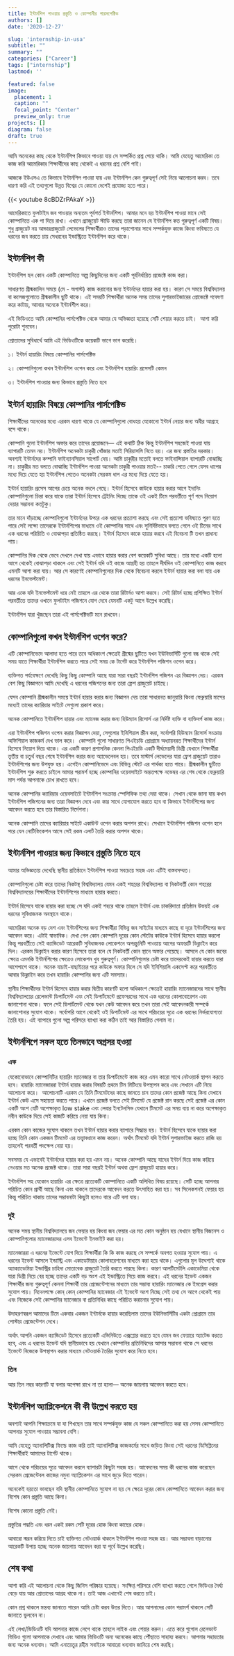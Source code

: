 ```yaml
---
title: ইন্টার্নশিপ পাওয়ার প্রস্তুতি ও কোম্পানীর পারসপেক্টিভ
authors: []
date: '2020-12-27'

slug: 'internship-in-usa'
subtitle: ""
summary: ""
categories: ["Career"]
tags: ["internship"]
lastmod: ''

featured: false
image:
  placement: 1
  caption: ""
  focal_point: "Center"
  preview_only: true
projects: []
diagram: false
draft: true
---
```



আমি অনেকের কাছ থেকে ইন্টার্নশিপ কিভাবে পাওয়া যায় সে সম্পর্কিত প্রশ্ন পেয়ে থাকি। ‌আমি যেহেতু আমেরিকা তে কাজ করি আমেরিকার শিক্ষার্থীদের কাছ থেকেই এ ধরনের প্রশ্ন বেশি পাই।

আজকে ইউএসএ তে কিভাবে ইন্টার্নশিপ পাওয়া যায় এবং ইন্টার্নশিপ কেন গুরুত্বপূর্ণ সেই নিয়ে আলোচনা করব। তবে ধারণা করি এই তথ্যগুলো উন্নত বিশ্বের যে কোনো দেশেই প্রযোজ্য হতে পারে।

{{< youtube 8cBDZrPAkaY >}}

আমেরিকাতে ফুলটাইম জব পাওয়ার অন্যতম পূর্বশর্ত ইন্টার্নশিপ। আমার মনে হয় ইন্টার্নশিপ পাওয়া মানে সেই কোম্পানিতে এক পা দিয়ে রাখা। এখানে গ্র্যাজুয়েট স্টাডি করছে তারা জানেন যে ইন্টার্নশিপ কত গুরুত্বপূর্ণ একটি বিষয়। শুধু গ্রাজুয়েট নয় আন্ডারগ্রাজুয়েট লেভেলের শিক্ষার্থীরাও তাদের পড়াশোনার সাথে সম্পর্কযুক্ত কাজে কিংবা ভবিষ্যতে যে ধরনের জব করতে চায় সেধরনের ইন্ডাস্ট্রিতে ইন্টার্নশিপ করে থাকে।

<script async src="https://pagead2.googlesyndication.com/pagead/js/adsbygoogle.js"></script>
<ins class="adsbygoogle"
     style="display:block; text-align:center;"
     data-ad-layout="in-article"
     data-ad-format="fluid"
     data-ad-client="ca-pub-6844136270310089"
     data-ad-slot="7220073377"></ins>
<script>
     (adsbygoogle = window.adsbygoogle || []).push({});
</script>

## ইন্টার্নশিপ কী

ইন্টার্নশিপ হল কোন একটি কোম্পানিতে অল্প কিছুদিনের জন্য একটি পূর্বনির্ধারিত প্রজেক্টে কাজ করা।

সাধারণত গ্রীষ্মকালিন সময়ে (মে - অগাস্ট)  কাজ করানোর জন্য ইন্টার্নদের হায়ার করা হয়। কারণ সে সময়ে বিশ্ববিদ্যালয় বা কলেজগুলোতে গ্রীষ্মকালীন ছুটি থাকে। এই সময়টি শিক্ষার্থীরা অনেক সময় তাদের সুপারভাইজারের প্রোজেক্টে গবেষণা করে কাটায়, আাবার অনেকে ইন্টার্নশীপ করে।

এই ভিডিওতে আমি কোম্পানির পার্সপেক্টিভ থেকে আমার যে অভিজ্ঞতা হয়েছে সেটি শেয়ার করতে চাই। ‌ আশা করি পুরোটা শুনবেন।

শ্রোতাদের সুবিধার্থে আমি এই ভিডিওটিকে কয়েকটি ভাগে ভাগ করেছি।

১। ইন্টার্ন হায়ারিং বিষয়ে কোম্পানির পার্সপেক্টিভ

২। কোম্পানিগুলো কখন ইন্টার্নশিপ ওপেন করে এবং ইন্টার্নশিপ হায়ারিং প্রসেসটি কেমন

৩। ইন্টার্নশিপ পাওয়ার জন্য কিভাবে প্রস্তুতি নিতে হবে

<script async src="https://pagead2.googlesyndication.com/pagead/js/adsbygoogle.js"></script>
<ins class="adsbygoogle"
     style="display:block; text-align:center;"
     data-ad-layout="in-article"
     data-ad-format="fluid"
     data-ad-client="ca-pub-6844136270310089"
     data-ad-slot="7220073377"></ins>
<script>
     (adsbygoogle = window.adsbygoogle || []).push({});
</script>


## ইন্টার্ন হায়ারিং বিষয়ে কোম্পানির পার্সপেক্টিভ

শিক্ষার্থীদের অনেকের মধ্যে এরকম ধারণা থাকে যে কোম্পানিগুলো বোধহয় যেকোনো ইন্টার্ন নেয়ার জন্য অধীর আগ্রহে বসে থাকে।

কোম্পানি গুলো  ইন্টার্নশিপ অফার করে তাদের প্রয়োজনে— এই কথাটি ঠিক কিন্তু ইন্টার্নশিপ সহজেই পাওয়া যায় ব্যাপারটি তেমন নয়। ইন্টার্নশিপ অনেকটা চাকুরী খোঁজার মতাই সিরিয়াসলি নিতে হয়। এর জন্য প্রস্ততির দরকার। অবশ্যই ইন্টার্নদের কম্পানি ফাইন্যানসিয়াল সাপোর্ট দেয়। আমি চাকুরীর মতোই বলতে ফাইনান্সিয়াল ব্যাপারটি বোঝাচ্ছি না। চাকুরীর মত বলতে বোঝাচ্ছি ইন্টার্নশিপ পাওয়া  অনেকটা চাকুরী পাওয়ার মতই-- চাকরি পেতে গেলে  যেসব ধাপের মধ্যে দিয়ে যেতে হয় ইন্টার্নশিপ পেতেও অনেকটা সেরকম ধাপ এর মধ্যে দিয়ে যেতে হয়।

ইন্টার্ন হায়ারিং প্রসেস আগের চেয়ে অনেক  বদলে গেছে। ইন্টার্ন হিসেবে কাউকে হায়ার করার আগে ইদানিং কোম্পানিগুলো চিন্তা করে  যাকে তারা ইন্টার্ন হিসেবে ট্রেইনিং দিচ্ছে তাকে ওই একই টিমে পরবর্তীতে পূর্ণ পদে নিয়োগ দেয়ার সম্ভাবনা কতটুকু।

<script async src="https://pagead2.googlesyndication.com/pagead/js/adsbygoogle.js"></script>
<ins class="adsbygoogle"
     style="display:block; text-align:center;"
     data-ad-layout="in-article"
     data-ad-format="fluid"
     data-ad-client="ca-pub-6844136270310089"
     data-ad-slot="7220073377"></ins>
<script>
     (adsbygoogle = window.adsbygoogle || []).push({});
</script>

তার মানে দাঁড়াচ্ছে কোম্পানিগুলো ইন্টার্নদের উপরে এক ধরনের প্রত্যাশা করছে এবং সেই প্রত্যাশা ভবিষ্যতে পূরণ হতে পারে সেই লক্ষ্যে তাদেরকে ইন্টার্নশিপের মাধ্যমে ওই কোম্পানির সাথে এবং সুনির্দিষ্টভাবে বলতে গেলে ওই টিমের সাথে এক ধরনের পরিচিতি ও বোঝাপড়া প্রতিষ্ঠিত করছে। ইন্টার্ন হিসেবে কাকে হায়ার করবে এই বিবেচনা টি তখন প্রাধান্য পায়।

কোম্পানির দিক থেকে ভেবে দেখলে দেখা যায় এভাবে হায়ার করার বেশ কয়েকটি সুবিধা আছে। তার মধ্যে একটি হলো আগে থেকেই বোঝাপড়া থাকলে এবং সেই ইন্টার্ন যদি ওই কাজে আগ্রহী হয় তাহলে দীর্ঘদিন ওই কোম্পানিতে কাজ করবে এমনটি আশা করা যায়। ‌আর সে কারণেই কোম্পানিগুলোর দিক থেকে বিবেচনা করলে ইন্টার্ন হায়ার করা বলা যায় এক ধরনের ইনভেস্টমেন্ট।

আর একে যদি ইনভেস্টমেন্ট ধরে নেই তাহলে এর থেকে তারা রিটার্নও আশা করবে। সেই রিটার্ন হচ্ছে প্রশিক্ষিত ইন্টার্ন পরবর্তীতে তাদের ওখানে ফুলটাইম পজিশনে যোগ দেবে যেমনটি একটু আগে উল্লেখ করেছি।

ইন্টার্নশিপ যারা খুঁজছেন তারা এই পার্সপেক্টিভটি মনে রাখবেন।

<script async src="https://pagead2.googlesyndication.com/pagead/js/adsbygoogle.js"></script>
<ins class="adsbygoogle"
     style="display:block; text-align:center;"
     data-ad-layout="in-article"
     data-ad-format="fluid"
     data-ad-client="ca-pub-6844136270310089"
     data-ad-slot="7220073377"></ins>
<script>
     (adsbygoogle = window.adsbygoogle || []).push({});
</script>

## কোম্পানিগুলো কখন ইন্টার্নশিপ‌ ওপেন করে?

এটি কোম্পানিভেদে আলাদা হতে পারে তবে অধিকাংশ ক্ষেত্রেই গ্রীষ্মের ছুটিতে যখন ইউনিভার্সিটি গুলো বন্ধ থাকে সেই সময় যাতে শিক্ষার্থীরা ইন্টার্নশিপ করতে পারে সেই সময় কে টার্গেট করে ইন্টার্নশিপ পজিশন ওপেন করে।

ব্যক্তিগত পর্যবেক্ষণে দেখেছি কিছু কিছু কোম্পানি আছে যারা সারা বছরই ইন্টার্নশিপ পজিশন এর বিজ্ঞাপন দেয়। এরকম বেশ কিছু বিজ্ঞাপনে আমি দেখেছি এ ধরনের পজিশনের জন্য তারা ফ্রেশ গ্রাজুয়েট চাইছে।

যেসব কোম্পানি গ্রীষ্মকালীন সময়ে ইন্টার্ন হায়ার করার জন্য বিজ্ঞাপন দেয় তারা সাধারনত জানুয়ারি কিংবা ফেব্রুয়ারি মাসের মধ্যেই তাদের ক্যারিয়ার সাইটে সেগুলো প্রকাশ করে। ‌

অনেক কোম্পানিতে ইন্টার্নশিপ হায়ার এবং ম্যানেজ করার জন্য হিউম্যান রিসোর্স এর নির্দিষ্ট ব্যক্তি বা ব্যক্তিবর্গ কাজ করে।

<script async src="https://pagead2.googlesyndication.com/pagead/js/adsbygoogle.js"></script>
<ins class="adsbygoogle"
     style="display:block; text-align:center;"
     data-ad-layout="in-article"
     data-ad-format="fluid"
     data-ad-client="ca-pub-6844136270310089"
     data-ad-slot="7220073377"></ins>
<script>
     (adsbygoogle = window.adsbygoogle || []).push({});
</script>

এরা ইন্টার্নশিপ পজিশন ওপেন করার বিজ্ঞাপন দেয়া, সেগুলোর ইনিশিয়াল স্ক্রীন করা, সর্বোপরি হিউম্যান রিসোর্স সংক্রান্ত অফিশিয়াল কাজকর্ম দেখ ভাল করে। ‌
কোম্পানি গুলো সাধারণত পিএইচডি প্রোগ্রামে অধ্যায়নরত শিক্ষার্থীদের ইন্টার্ন হিসেবে নিয়োগ দিয়ে থাকে। এর একটি কারণ প্রশাসনিক কেননা পিএইচডি একটি দীর্ঘমেয়াদী ডিগ্রী যেখানে শিক্ষার্থীরা তৃতীয় বা চতুর্থ বছর শেষে ইন্টার্নশিপ করার জন্য অ্যাভেলেবল হয়। ‌তবে মাস্টার্স লেভেলের যারা ফ্রেশ গ্রাজুয়েট তারাও ইন্টার্নশিপের জন্য উপযুক্ত হয়। এগেইন কোম্পানিভেদে এবং বিভিন্ন স্টেটে এর পার্থক্য হতে পারে।
গ্রীষ্মকালীন ছুটিতে ইন্টার্নশিপ শুরু করতে চাইলে  আমার পরামর্শ হচ্ছে কোম্পানির ওয়েবসাইটে অন্ততপক্ষে নভেম্বর এর শেষ থেকে ফেব্রুয়ারি মাস পর্যন্ত আপনাকে চোখ রাখতে হবে।

অনেক কোম্পানির ক্যারিয়ার ওয়েবসাইটে ইন্টার্নশিপ সংক্রান্ত স্পেসিফিক তথ্য দেয়া থাকে। সেখান থেকে জানা যায় কখন ইন্টার্নশিপ পজিশনের জন্য তারা বিজ্ঞাপন দেবে এবং কার সাথে যোগাযোগ করতে হবে বা কিভাবে ইন্টার্নশিপের জন্য আবেদন করতে হবে তার বিস্তারিত নির্দেশনা।

অনেক কোম্পানি তাদের ক্যারিয়ার সাইটে একাউন্ট ওপেন করার অপশন রাখে। ‌সেখানে ইন্টার্নশিপ পজিশন ওপেন হলে পরে যেন নোটিফিকেশন আসে সেই রকম এলার্ট তৈরি করার অপশন থাকে।

## ইন্টার্নশিপ পাওয়ার জন্য কিভাবে প্রস্তুতি নিতে হবে

আমার অভিজ্ঞতায় দেখেছি স্থানীয় প্রতিষ্ঠানে ইন্টার্নশিপ পাওয়া সবচেয়ে সহজ এবং এটিই বাস্তবসম্মত।

কোম্পানিগুলো চেষ্টা করে তাদের নিকটস্থ বিশ্ববিদ্যালয় যেমন একই শহরের বিশ্ববিদ্যালয় বা নিকটবর্তী কোন শহরের বিশ্ববিদ্যালয়ের শিক্ষার্থীদের ইন্টার্নশিপের মাধ্যমে হায়ার করতে।

ইন্টার্ন হিসেবে যাকে হায়ার করা হচ্ছে সে যদি একই শহরে থাকে তাহলে ইন্টার্ন এবং চাকরিদাতা প্রতিষ্ঠান উভয়ই এক ধরনের সুবিধাজনক অবস্থানে থাকে।

<script async src="https://pagead2.googlesyndication.com/pagead/js/adsbygoogle.js"></script>
<ins class="adsbygoogle"
     style="display:block; text-align:center;"
     data-ad-layout="in-article"
     data-ad-format="fluid"
     data-ad-client="ca-pub-6844136270310089"
     data-ad-slot="7220073377"></ins>
<script>
     (adsbygoogle = window.adsbygoogle || []).push({});
</script>

আমেরিকা অনেক বড় দেশ এবং ইন্টার্নশিপের জন্য শিক্ষার্থীরা বিভিন্ন জব সাইটের মাধ্যমে কাছে বা দূরে ইন্টার্নশিপের জন্য আবেদন করে। এটাই স্বাভাবিক। দেখা গেল কোন কোম্পানি দূরের কোন স্টেটের কাউকে ইন্টার্ন হিসেবে হায়ার করলো কিন্তু পরবর্তীতে সেই ক্যান্ডিডেট আরেকটি সুবিধাজনক লোকেশনে অপরচুনিটি পাওয়ায় আগের অফারটি ডিক্লাইন করে দিল। এরকম ডিক্লাইন করার কারণ হিসেবে তারা বলে যে নিকটবর্তী কোন স্থানে অফার পেয়েছে। আসলে যে কোন জবের ক্ষেত্রে এমনকি ইন্টার্নশিপের ক্ষেত্রেও লোকেশন খুব গুরুত্বপূর্ণ। কোম্পানিগুলোর চেষ্টা করে তাদেরকেই হায়ার করতে যারা আশেপাশে থাকে।
অনেক যাচাই-বাছাইয়ের পরে কাউকে অফার দিলে সে যদি ইনিশিয়ালি একসেপ্ট করে পরবর্তীতে আবার ডিক্লাইন করে তখন হায়ারিং কোম্পানির জন্য এটি সমস্যার।

স্থানীয় শিক্ষার্থীদের ইন্টার্ন হিসেবে হায়ার করার দ্বিতীয় কারণটি হলো অধিকাংশ ক্ষেত্রেই হায়ারিং ম্যানেজারদের সাথে স্থানীয় বিশ্ববিদ্যালয়ের রেলেভান্ট ডিপার্টমেন্ট এবং সেই ডিপার্টমেন্টে প্রফেসরদের সাথে এক ধরনের কোলাবোরেশন এবং জানাশোনা থাকে। ফলে সেই ডিপার্টমেন্ট থেকে যখন কেউ আবেদন করে তখন তারা সেই আবেদনকারী সম্পর্কে জানাশোনার সুযোগ থাকে। সর্বোপরি আগে থেকেই ওই ডিপার্টমেন্ট এর সাথে পরিচয়ের সূত্রে এক ধরনের নির্ভরযোগ্যতা তৈরি হয়। এই ব্যাপারে গুলো অল্প পরিসরে ব্যাখ্যা করা কঠিন তাই আর বিস্তারিত গেলাম না।


## ইন্টার্নশিপে সফল হতে তিনভাবে অগ্রসর হওয়া

### এক

যেকোনোভাবে কোম্পানিটির হায়ারিং ম্যানেজার বা তার ডিপার্টমেন্টে কাজ করে এমন কারো সাথে নেটওয়ার্ক স্থাপন করতে হবে। ‌হায়ারিং ম্যানেজাররা ইন্টার্ন হায়ার করার বিষয়টি প্রথমে টিম মিটিংয়ে উপস্থাপন করে এবং সেখানে এটি নিয়ে আলোচনা করে। ‌ আলোচনাটি এরকম যে তিনি টিমমেটদের কাছে জানতে চান তাদের কোন প্রজেক্ট আছে কিনা যেখানে ইন্টার্ন কেউ এসে সহায়তা করতে পারে। এখানে প্রজেক্ট বলতে সেই টিমমেট যে প্রজেক্ট রান করছে সেই প্রজেক্ট এর কোন একটি অংশ যেটি অপেক্ষাকৃত low stake এবং লেবার ইনটেনসিভ যেখানে টিমমেট এর সময় ব্যয় না করে অপেক্ষাকৃত নবীন কাউকে দিয়ে সেই কাজটি করিয়ে নেয়া যায় কিনা।

এরকম কোন কাজের সুযোগ থাকলে তখন ইন্টার্ন হায়ার করার ব্যাপারে সিদ্ধান্ত হয়। ইন্টার্ন হিসেবে যাকে হায়ার করা হচ্ছে তিনি কোন একজন টিমমেট এর তত্ত্বাবধানে কাজ করেন। অর্থাৎ টিমমেট যদি ইন্টার্ন সুপারভাইজ করতে রাজি হয় তাহলেই পরবর্তী পদক্ষেপ নেয়া হয়।

<script async src="https://pagead2.googlesyndication.com/pagead/js/adsbygoogle.js"></script>
<ins class="adsbygoogle"
     style="display:block; text-align:center;"
     data-ad-layout="in-article"
     data-ad-format="fluid"
     data-ad-client="ca-pub-6844136270310089"
     data-ad-slot="7220073377"></ins>
<script>
     (adsbygoogle = window.adsbygoogle || []).push({});
</script>

সবসময় যে এভাবেই ইন্টার্নদের হায়ার করা হয় এমন নয়। অনেক কোম্পানি আছে যাদের ইন্টার্ন দিয়ে কাজ করিয়ে নেওয়ার মত অনেক প্রজেক্ট থাকে। তারা সারা বছরই ইন্টার্ন অথবা ফ্রেশ গ্রাজুয়েট হায়ার করে।

ইন্টার্নশিপ সহ যেকোন হায়ারিং এর ক্ষেত্রে প্রত্যেকটি কোম্পানিতে একটি অলিখিত বিষয় রয়েছে। সেটি হচ্ছে আপনার পরিচিত কোন প্রার্থী আছে কিনা এবং থাকলে তাদেরকে আবেদন করতে উৎসাহিত করা হয়। সব সিলেকশনই ফেয়ার হয় কিন্তু পরিচিত থাকায় তাদের সম্ভাবনাটা কিছুটা হলেও বারে এটি বলা যায়।

### দুই

অনেক সময় স্থানীয় বিশ্ববিদ্যালয়ে জব ফেয়ার হয় কিংবা জব ফেয়ার এর মত কোন অনুষ্ঠান হয় যেখানে স্থানীয় বিজনেস ও কোম্পানিগুলোর ম্যানেজারদের এসব ইভেন্টে ইনভাইট করা হয়।

ম্যানেজাররা এ ধরনের ইভেন্টে যোগ দিয়ে শিক্ষার্থীরা কি কি কাজ করছে সে সম্পর্কে অবগত হওয়ার সুযোগ পায়। এ ধরনের ইভেন্ট আসলে ইন্ডাস্ট্রি এবং একাডেমিয়ার কোলাবরেশনের মাধ্যমে করা হয়ে থাকে। এগুলোর মূল উদ্দেশ্যই থাকে অ্যাক্যাডেমিয়া ইন্ডাস্ট্রির চাহিদা মোতাবেক গ্রাজুয়েট তৈরি করতে পারছে কিনা। কারণ আলটিমেটলি একাডেমিয়া থেকে যারা ডিগ্রী নিয়ে বের হচ্ছে তাদের একটি বড় অংশ এই ইন্ডাস্ট্রিতে গিয়ে কাজ করবে।
এই ধরনের ইভেন্ট একজন শিক্ষার্থীর জন্য গুরুত্বপূর্ণ কেননা শিক্ষার্থী তার প্রেজেন্টেশনের মাধ্যমে তার সম্ভাব্য হায়ারিং ম্যানেজার কে ইমপ্রেস করার সুযোগ পায়। নিদেনপক্ষে কোন্ কোন্ কোম্পানির ম্যানেজার এই ইভেন্টে অংশ নিচ্ছে সেই তথ্য সে আগে থেকেই পায় এবং নিজেকে সেই কোম্পানির ম্যানেজার বা প্রতিনিধির কাছে পরিচিত করানোর সুযোগ পায়।

<script async src="https://pagead2.googlesyndication.com/pagead/js/adsbygoogle.js"></script>
<ins class="adsbygoogle"
     style="display:block; text-align:center;"
     data-ad-layout="in-article"
     data-ad-format="fluid"
     data-ad-client="ca-pub-6844136270310089"
     data-ad-slot="7220073377"></ins>
<script>
     (adsbygoogle = window.adsbygoogle || []).push({});
</script>

উদাহরণস্বরূপ আমাদের টিমে একবার একজন ইন্টার্নকে হায়ার করেছিলাম তাদের ইউনিভার্সিটির একটা প্রোগ্রামে  তার পোস্টার প্রেজেন্টেশন দেখে।

অর্থাৎ আপনি একজন ক্যান্ডিডেট হিসেবে প্রত্যেকটি এভিনিউতে এক্সপ্লোর করতে হবে যেমন জব ফেয়ারে অ্যাটেন্ড করতে হবে, এবং এ ধরনের ইভেন্ট যদি স্থানীয়ভাবে হয় যেখানে কোম্পানির প্রতিনিধিদের আসার সম্ভাবনা থাকে সে ধরনের ইভেন্টে নিজেকে উপস্থাপন করার মাধ্যমে নেটওয়ার্ক তৈরির সুযোগ করে নিতে হবে।

### তিন

আর তিন নম্বর কারণটি যা বলার অপেক্ষা রাখে না তা হলো— অনেক জায়গায় আবেদন করতে হবে।

## ইন্টার্নশিপ অ্যাপ্লিকেশনে কী কী উল্লেখ করতে হয়

অবশ্যই আপনি শিক্ষাক্রমে যা যা শিখছেন তার সাথে সম্পর্কযুক্ত কাজ যে সকল কোম্পানিতে করা হয় সেসব কোম্পানিতে আপনার সুযোগ পাওয়ার সম্ভাবনা বেশি।

‌আমি যেহেতু অ্যানালিটিক্স ফিল্ডে কাজ করি তাই অ্যানালিটিক্স কাজকর্মের সাথে জড়িত কিংবা সেই ধরনের ডিসিপ্লিনের শিক্ষার্থীরাই আমাদের টার্গেট থাকে।

আগে থেকে পরিচয়ের সূত্রে আবেদন করলে ব্যাপারটা কিছুটা সহজ হয়। আবেদনের সময় কী ধরনের কাজ করেছেন সেরকম প্রেজেন্টেবল কাজের নমুনা অ্যাপ্লিকেশন এর সাথে জুড়ে দিতে পারেন।

অনেকেই হয়তো ভাবছেন যদি স্থানীয় কোম্পানিতে সুযোগ না হয় সে ক্ষেত্রে দূরের কোন কোম্পানিতে আবেদন করার জন্য বিশেষ কোন প্রস্তুতি আছে কিনা।

বিশেষ কোনো প্রস্তুতি নেই।

প্রস্তুতির পদ্ধতি এবং ধরন একই রকম সেটি দূরের হোক কিংবা কাছের হোক।

আবারো স্মরন করিয়ে দিতে চাই ব্যক্তিগত নেটওয়ার্ক থাকলে ইন্টার্নশিপ পাওয়া সহজ হয়।
আর সম্ভাবনা বাড়ানোর আরেকটি উপায় হচ্ছে অনেক জায়গায় আবেদন করা যা পূর্বে উল্লেখ করেছি।

<script async src="https://pagead2.googlesyndication.com/pagead/js/adsbygoogle.js"></script>
<ins class="adsbygoogle"
     style="display:block; text-align:center;"
     data-ad-layout="in-article"
     data-ad-format="fluid"
     data-ad-client="ca-pub-6844136270310089"
     data-ad-slot="7220073377"></ins>
<script>
     (adsbygoogle = window.adsbygoogle || []).push({});
</script>

## শেষ কথা

আশা করি এই আলোচনা থেকে কিছু জিনিস পরিষ্কার হয়েছে। সংক্ষিপ্ত পরিসরে বেশি ব্যাখ্যা করতে গেলে ভিডিওর দৈর্ঘ্য বেড়ে যায় আর শ্রোতাদের আগ্রহ থাকে না। ‌তাই আজ এখানেই শেষ করতে চাই।

কোন প্রশ্ন থাকলে মন্তব্য জানাতে পারেন আমি চেষ্টা করব উত্তর দিতে। আর আপনাদের কোন পরামর্শ থাকলে সেটি জানাতে ভুলবেন না।

এই লেখা/ভিডিওটি যদি আপনার কাজে লেগে থাকে তাহলে লাইক এবং শেয়ার করুন। ‌এতে করে গুগোল রেলেভান্ট ভিডিও গুলো আপনাকে দেখাবে এবং আমার ভিডিওটি অন্য অনেকের কাছে পৌঁছাতে সাহায্য করবে।  আপনার সহায়তার জন্য অনেক ধন্যবাদ। আমি এনায়েতুর রহীম সবাইকে আবারো ধন্যবাদ জানিয়ে শেষ করছি।

